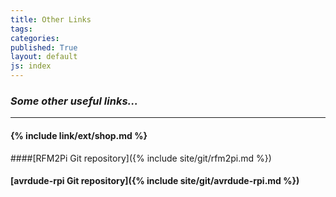 ```yaml
---
title: Other Links
tags: 
categories: 
published: True
layout: default
js: index
---
```

### *Some other useful links...*
---------------------------------


#### {% include link/ext/shop.md %}








####[RFM2Pi Git repository]({% include site/git/rfm2pi.md %})

#### [avrdude-rpi Git repository]({% include site/git/avrdude-rpi.md %})
